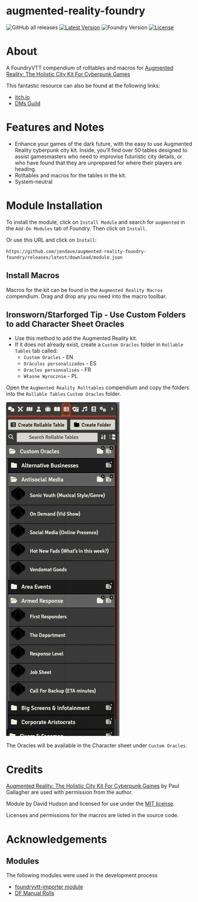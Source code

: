 # augmented-reality-foundry

![GitHub all releases](https://img.shields.io/github/downloads/jendave/augmented-reality-foundry/total)
[![Latest Version](https://img.shields.io/github/v/release/jendave/augmented-reality-foundry?display_name=tag&sort=semver&label=Latest%20Version)](https://github.com/jendave/augmented-reality-foundry/releases/latest)
![Foundry Version](https://img.shields.io/endpoint?url=https://foundryshields.com/version?url=https%3A%2F%2Fraw.githubusercontent.com%2Fjendave%2Faugmented-reality-foundry%2Fmain%2Fmodule.json)
[![License](https://img.shields.io/github/license/jendave/augmented-reality-foundry)](LICENSE)

# About
A FoundryVTT compendium of rolltables and macros for [Augmented Reality: The Holistic City Kit For Cyberpunk Games](https://preview.drivethrurpg.com/en/product/202175/augmented-reality-the-holistic-city-kit-for-cyberpunk-games)

This fantastic resource can also be found at the following links:
* [itch.io](https://p-d-gallagher.itch.io/augmented-reality)
* [DMs Guild](https://www.dmsguild.com/product/202175/Augmented-Reality-The-Holistic-City-Kit-For-Cyberpunk-Games?language=esFfiltersD)

# Features and Notes
* Enhance your games of the dark future, with the easy to use Augmented Reality cyberpunk city kit. Inside, you’ll find over 50 tables designed to assist gamesmasters who need to improvise futuristic city details, or who have found that they are unprepared for where their players are heading.
* Rolltables and macros for the tables in the kit.
* System-neutral

# Module Installation
To install the module, click on `Install Module` and search for `augmented` in the `Add-On Modules` tab of Foundry. Then click on `Install`.

Or use this URL and click on `Install`:

```
https://github.com/jendave/augmented-reality-foundry-foundry/releases/latest/download/module.json
```

## Install Macros
Macros for the kit can be found in the `Augmented Reality Macros` compendium. Drag and drop any you need into the macro toolbar.

## Ironsworn/Starforged Tip - Use Custom Folders to add Character Sheet Oracles 
* Use this method to add the Augmented Reality kit.
* If it does not already exist, create a `Custom Oracles` folder in `Rollable Tables` tab called:
  * `Custom Oracles` - EN
  * `Oráculos personalizados` - ES
  * `Oracles personnalisés` - FR
  * `Własne Wyrocznie` - PL

Open the `Augmented Reality Rolltables` compendium and copy the folders into the `Rollable Tables` `Custom Oracles` folder.

![Rollable Tables - Custom Oracles](./docs/custom-oracles-rollable-tables.jpg)

The Oracles will be available in the Character sheet under `Custom Oracles`.

# Credits
[Augmented Reality: The Holistic City Kit For Cyberpunk Games](https://preview.drivethrurpg.com/en/product/202175/augmented-reality-the-holistic-city-kit-for-cyberpunk-games) by Paul Gallagher are used with permission from the author.

Module by David Hudson and licensed for use under the [MIT license](https://opensource.org/license/mit/).

Licenses and permissions for the macros are listed in the source code.

# Acknowledgements
## Modules
The following modules were used in the development process
* [foundryvtt-importer module](https://github.com/EthanJWright/foundryvtt-importer)
* [DF Manual Rolls](https://foundryvtt.com/packages/df-manual-rolls)
